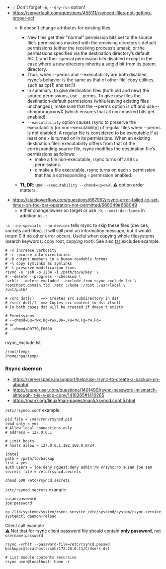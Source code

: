 * :bulb: Don't forget `-n`, `--dry-run` option!
* https://serverfault.com/questions/455111/rsynced-files-not-getting-proper-acl
  * It doesn't change attributes for existing files
      * New files get their "normal" permission bits set to the source file’s permissions masked with the receiving directory’s default permissions (either the receiving process’s umask, or the permissions specified via the destination directory’s default ACL), and their special permission bits disabled except in the case where a new directory inherits a setgid bit from its parent directory.
      * Thus, when --perms and --executability are both disabled, rsync’s behavior is the same as that of other file-copy utilities, such as cp(1) and tar(1)
      * In summary: to give destination files (both old and new) the source permissions, use --perms.  To give new files the destination-default permissions (while leaving existing  files  unchanged),  make  sure that  the  --perms option is off and use --chmod=ugo=rwX (which ensures that all non-masked bits get enabled).
      * `--executability` option causes rsync to preserve the executability (or non-executability) of regular files when --perms is not enabled.  A regular file is considered to be executable if at least one `x` is turned  on in its permissions.  When an existing destination file’s executability differs from that of the corresponding source file, rsync modifies the destination file’s permissions as follows:
        * make a file non-executable, rsync turns off all its `x` permissions.
        * o make a file executable, rsync turns on each `x` permission that has a corresponding `r` permission enabled.

  * **TL;DR**: use `--executability --chmod=ug=rwX`. :warning: option order matters.
* https://stackoverflow.com/questions/667992/rsync-error-failed-to-set-times-on-foo-bar-operation-not-permitted/668049#668049
  * either change owner on target or use `-O`, `--omit-dir-times` in addition to `-t`


`-a --no-specials --no-devices` tells rsync to skip these files (devices, sockets and fifos). It will still print an information message, but it would return 0 if no other error occurs. Useful when copying whole filesystems (search keywords: copy root, copying root). See also [tar](./tar.md) excludes example.

```shell
# -v increase verbosity
# -r recurse into directories
# -h output numbers in a human-readable format
# -l copy symlinks as symlinks
# -t preserve modification times
rsync -e 'ssh -p 1234 -i /path/to/a/key' \
# --delete --progress --checksum \
-vrhlt --delete-excluded --exclude-from rsync_exclude.lst \
root@host.domain.tld :/etc :/home :/root :/usr/local \
/dst/path/

# /src dst[/]   ==> Creates src subdirectory in dst
# /src/ dst[/]  ==> Copies src content to dst itself
# In both cases dst will be created if doesn't exists

# Permissions
# --chmod=Du=rwx,Dg=rwx,Do=,Fu=rw,Fg=rw,Fo=
# or
# --chmod=D0770,F0660
# 
```
rsync_exclude.lst
```
/root/temp/
/home/npa/temp/
```

### Rsync daemon
* https://serverspace.io/support/help/use-rsync-to-create-a-backup-on-ubuntu/
* https://superuser.com/questions/1401490/rsync-password-mismatch-although-it-is-a-scp-copy/1410265#1410265
* https://man7.org/linux/man-pages/man5/rsyncd.conf.5.html

`/etc/rsyncd.conf` example:
```
pid file = /var/run/rsyncd.pid
read only = yes
# Allow local connections only
# address = 127.0.0.1

# Limit hosts
# hosts allow = 127.0.0.1,192.168.0.0/24

[data]
path = /path/to/backup
list = yes
auth users = joe:deny @guest:deny admin:rw @rsync:ro susan joe sam
secrets file = /etc/rsyncd.secrets
```
```shell
chmod 600 /etc/rsyncd.secrets
```
`/etc/rsyncd.secrets` example
```
susan:password
joe:password
```

```shell
cp /lib/systemd/system/rsync.service /etc/systemd/system/rsync.service
systemctl daemon-reload
```
Client call example<br>
:warning: Not that for rsync client password file should contain **only password**, not `username:password`

```shell
rsync -vrhlt --password-file=/etc/rsyncd.passwd backuppc@localhost::smb/172.24.0.11/C/Users dst

# List module contents recursive
rsync user@localhost::home -r
```
